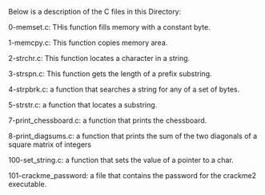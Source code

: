 Below is a description of the C files in this Directory:

0-memset.c: THis function fills memory with a constant byte.

1-memcpy.c: This function copies memory area.

2-strchr.c: This function locates a character in a string.

3-strspn.c: This function gets the length of a prefix substring.

4-strpbrk.c: a function that searches a string for any of a set of bytes.

5-strstr.c: a function that locates a substring.

7-print_chessboard.c: a function that prints the chessboard.

8-print_diagsums.c: a function that prints the sum of the two diagonals of a square matrix of integers

100-set_string.c: a function that sets the value of a pointer to a char.

101-crackme_password: a file that contains the password for the crackme2 executable.


